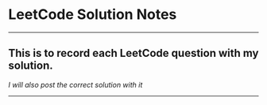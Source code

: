 # LeetCode Solution Notes

-----

## This is to record each LeetCode question with my solution.
*I will also post the correct solution with it*

----
